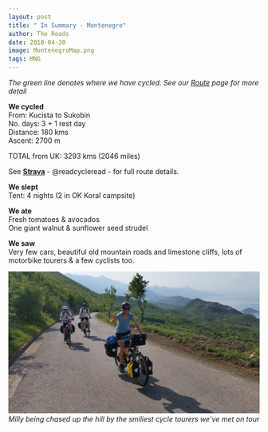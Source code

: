 ```yaml
---
layout: post
title: " In Summary - Montenegro"
author: The Reads
date: 2018-04-30
image: MontenegroMap.png
tags: MNG  
---
```


*The green line denotes where we have cycled. See our [Route](http://readcycleread.bike/pages/map.html) page for more detail* 

**We cycled**  
From: Kucista to Sukobin  
No. days: 3 + 1 rest day  
Distance: 180 kms  
Ascent:  2700 m 

TOTAL from UK: 3293 kms (2046 miles)  

See [**Strava**](https://www.strava.com/athletes/readcycleread) - @readcycleread - for full route details.  

**We slept**  
Tent: 4 nights (2 in OK Koral campsite)  

**We ate**  
Fresh tomatoes & avocados  
One giant walnut & sunflower seed strudel  

**We saw**  
Very few cars, beautiful old mountain roads and limestone cliffs, lots of motorbike tourers & a few cyclists too.  

![MontenegroSum](assets/img/MontenegroSum.jpg)  *Milly being chased up the hill by the smiliest cycle tourers we've met on tour*
